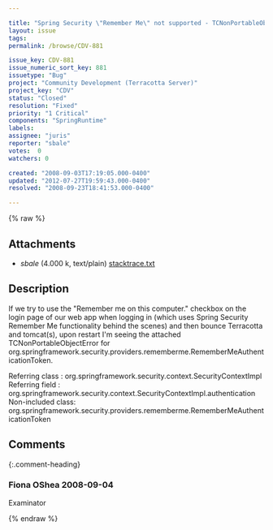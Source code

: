 ```yaml
---

title: "Spring Security \"Remember Me\" not supported - TCNonPortableObjectError"
layout: issue
tags: 
permalink: /browse/CDV-881

issue_key: CDV-881
issue_numeric_sort_key: 881
issuetype: "Bug"
project: "Community Development (Terracotta Server)"
project_key: "CDV"
status: "Closed"
resolution: "Fixed"
priority: "1 Critical"
components: "SpringRuntime"
labels: 
assignee: "juris"
reporter: "sbale"
votes:  0
watchers: 0

created: "2008-09-03T17:19:05.000-0400"
updated: "2012-07-27T19:59:43.000-0400"
resolved: "2008-09-23T18:41:53.000-0400"

---
```




{% raw %}


## Attachments
  
* <em>sbale</em> (4.000 k, text/plain) [stacktrace.txt](/attachments/CDV/CDV-881/stacktrace.txt)
  



## Description

<div markdown="1" class="description">

If we try to use the "Remember me on this computer." checkbox on the login page of our web app when logging in (which uses Spring Security Remember Me functionality behind the scenes) and then bounce Terracotta and tomcat(s), upon restart I'm seeing the attached TCNonPortableObjectError for org.springframework.security.providers.rememberme.RememberMeAuthenticationToken.

Referring class   : org.springframework.security.context.SecurityContextImpl
Referring field   : org.springframework.security.context.SecurityContextImpl.authentication
Non-included class: org.springframework.security.providers.rememberme.RememberMeAuthenticationToken

</div>

## Comments


{:.comment-heading}
### **Fiona OShea** <span class="date">2008-09-04</span>

<div markdown="1" class="comment">

Examinator

</div>



{% endraw %}
